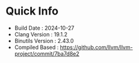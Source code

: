 # Quick Info
* Build Date : 2024-10-27
* Clang Version : 19.1.2
* Binutils Version : 2.43.0
* Compiled Based : https://github.com/llvm/llvm-project/commit/7ba7d8e2
